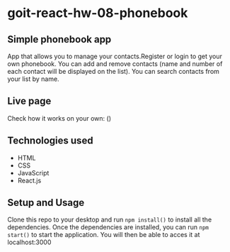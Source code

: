 # goit-react-hw-08-phonebook

## Simple phonebook app

App that allows you to manage your contacts.Register or login to get your own
phonebook. You can add and remove contacts (name and number of each contact will
be displayed on the list). You can search contacts from your list by name.

## Live page

Check how it works on your own: ()

## Technologies used

- HTML
- CSS
- JavaScript
- React.js

## Setup and Usage

Clone this repo to your desktop and run `npm install()` to install all the
dependencies. Once the dependencies are installed, you can run `npm start()` to
start the application. You will then be able to acces it at localhost:3000
